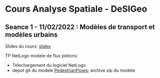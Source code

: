
# Cours Analyse Spatiale - DeSIGeo

## Seance 1 - 11/02/2022 : Modèles de transport et modèles urbains

Slides du cours: [slides](1-ModelesTransportMobilite/AnalyseSpatiale-DeSIGeo_2022_Seance1-ModelesTransportMobilite.pdf) 

TP NetLogo modele de flux pietons: 
 - Telechargement du logiciel NetLogo [](https://ccl.northwestern.edu/netlogo/6.1.1/)
 - depot git du modele [PedestrianFlows](https://github.com/JusteRaimbault/PedestrianFlows); archive zip du modele []() 


